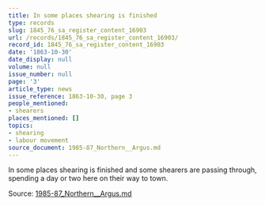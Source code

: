 ```yaml
---
title: In some places shearing is finished
type: records
slug: 1845_76_sa_register_content_16903
url: /records/1845_76_sa_register_content_16903/
record_id: 1845_76_sa_register_content_16903
date: '1863-10-30'
date_display: null
volume: null
issue_number: null
page: '3'
article_type: news
issue_reference: 1863-10-30, page 3
people_mentioned:
- shearers
places_mentioned: []
topics:
- shearing
- labour movement
source_document: 1985-87_Northern__Argus.md
---
```


In some places shearing is finished and some shearers are passing through, spending a day or two here on their way to town.

Source: [1985-87_Northern__Argus.md](/downloads/markdown/1985-87_Northern__Argus.md)
